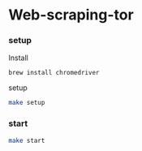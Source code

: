 # Web-scraping-tor


### setup 
Install
```
brew install chromedriver
```

setup
```.sh
make setup
```

### start

```.sh
make start
```